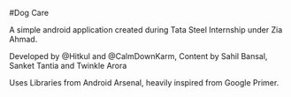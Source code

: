 #Dog Care 

A simple android application created during Tata Steel Internship under Zia Ahmad. 

Developed by @Hitkul and @CalmDownKarm, Content by Sahil Bansal, Sanket Tantia and Twinkle Arora

Uses Libraries from Android Arsenal, heavily inspired from Google Primer. 
